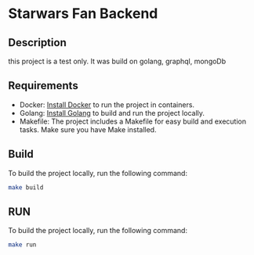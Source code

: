 # Starwars Fan Backend

## Description
this project is a test only. It was build on golang, graphql, mongoDb

## Requirements
- Docker: [Install Docker](https://docs.docker.com/get-docker/) to run the project in containers.
- Golang: [Install Golang](https://golang.org/doc/install) to build and run the project locally.
- Makefile: The project includes a Makefile for easy build and execution tasks. Make sure you have Make installed.

## Build
To build the project locally, run the following command:

```bash
make build
``````

## RUN
To build the project locally, run the following command:

```bash
make run
``````

